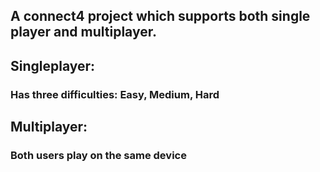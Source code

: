 ## A connect4 project which supports both single player and multiplayer.

## Singleplayer:
### Has three difficulties: Easy, Medium, Hard

## Multiplayer:
### Both users play on the same device
